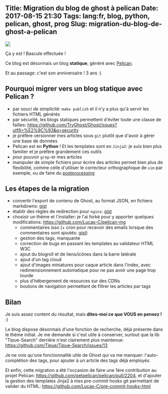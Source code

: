 Title: Migration du blog de ghost à pelican
Date: 2017-08-15 21:30
Tags: lang:fr, blog, python, pelican, ghost, prog
Slug: migration-du-blog-de-ghost-a-pelican
---

[![](images/2017/08/ghost2pelican.png)](https://www.artlimited.net/image/fr/219453)

Ça y est ! Bascule effectuée !

Ce blog est désormais un blog **statique**, généré avec [Pelican](https://blog.getpelican.com/).

Et au passage: c'est son anniversaire ! 3 ans :)


## Pourquoi migrer vers un blog statique avec Pelican ?

- par souci de simplicité: `make publish` et il n'y a plus qu'à servir les fichiers HTML générés
- par sécurité, les blogs statiques permettent d'éviter toute une classe de failles: <https://github.com/TryGhost/Ghost/issues?utf8=%E2%9C%93&q=security>
- je préfère versionner mes articles sous `git` plutôt que d'avoir à gérer une base de données
- Pelican est en **Python** ! Et les templates sont en `Jinja2`: je suis bien plus familier et je préfère grandement ces outils
- pour pouvoir `grep`-er mes articles
- manipuler de simple fichiers pour écrire des articles permet bien plus de flexibilité, comme celle d'utiliser le correcteur orthographique de `vim` par exemple, ou de faire du [postprocessing](https://github.com/Lucas-C/ludochaordic/blob/master/Makefile#L75)

## Les étapes de la migration

- convertir l'export de contenu de Ghost, au format JSON, en fichiers markdowns: [gist](https://gist.github.com/Lucas-C/7bd26443669bfe369107c03be8b05bb2)
- établir des régles de redirection pour `nginx`: [gist](https://gist.github.com/Lucas-C/d3ff24ca636e09241eb5eea18e5a4c72)
- chosisir un thème et l'installer: je l'ai forké pour y apporter quelques modifications: <https://github.com/Lucas-C/pelican-mg>
    * commentaires isso (+ cron pour recevoir des emails lorsque des commentaires sont ajoutés: [gist](https://gist.github.com/Lucas-C/42373e6451a28e4c59026c129c1abb73))
    * gestion des tags, manquante
    * correction de bugs en passant les templates au validateur HTML W3C
    * ajout du blogroll et de liens/icônes dans la barre latérale
    * ajout d'un tag cloud
    * ajout d'images miniatures pour caque article dans l'index, avec redimensionnement automatique pour ne pas avoir une page trop lourde
    * plus d'hébergement de resources sur des CDNs
    * boutons de navigation permettant de filtrer les articles par tags

## Bilan

Je suis assez content du résultat, mais **dites-moi ce que VOUS en pensez !** :)

Le blog dispose désormais d'une fonction de recherche, déjà présente dans le thème initial.
Je me demande si c'est utile à conserver, surtout que la lib "Tipue-Search" derrière n'est clairement plus maintenue: <https://github.com/Tipue/Tipue-Search/issues/13>

Je ne vois qu'une fonctionnalité utile de Ghost qui va me manquer: l'auto-complétion des tags, pour ajouter à un article des tags déjà employés.

Et enfin, cette migration a été l'occasion de faire une 1ère contribution au projet Pelican: <https://github.com/getpelican/pelican/pull/2204>,
et d'ajouter la gestion des templates Jinja2 à mes pre-commit hooks git permettant de valider du HTML: <https://github.com/Lucas-C/pre-commit-hooks-html>
